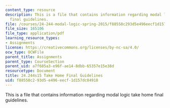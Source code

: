 ```yaml
---
content_type: resource
description: This is a file that contains information regarding modal logic take home
  final guidelines.
file: /courses/24-244-modal-logic-spring-2015/f88558c293d5e496eecf1d157dc84918_MIT24_244S15_TakeHome.pdf
file_size: 165106
file_type: application/pdf
learning_resource_types:
- Assignments
license: https://creativecommons.org/licenses/by-nc-sa/4.0/
ocw_type: OCWFile
parent_title: Assignments
parent_type: CourseSection
parent_uid: a7f685a3-e96f-ae14-8dbb-65357e15e38d
resourcetype: Document
title: 24.244s15 Take Home Final Guidelines
uid: f88558c2-93d5-e496-eecf-1d157dc84918
---
```

This is a file that contains information regarding modal logic take home final guidelines.